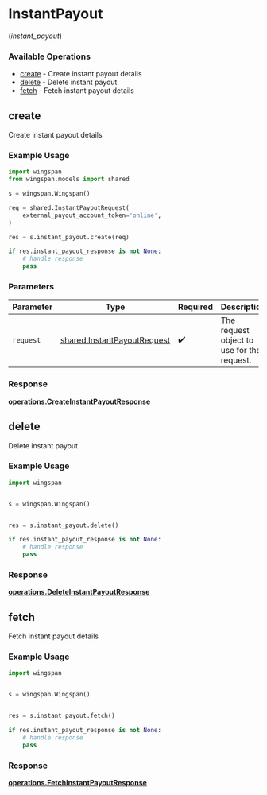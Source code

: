 # InstantPayout
(*instant_payout*)

### Available Operations

* [create](#create) - Create instant payout details
* [delete](#delete) - Delete instant payout
* [fetch](#fetch) - Fetch instant payout details

## create

Create instant payout details

### Example Usage

```python
import wingspan
from wingspan.models import shared

s = wingspan.Wingspan()

req = shared.InstantPayoutRequest(
    external_payout_account_token='online',
)

res = s.instant_payout.create(req)

if res.instant_payout_response is not None:
    # handle response
    pass
```

### Parameters

| Parameter                                                                  | Type                                                                       | Required                                                                   | Description                                                                |
| -------------------------------------------------------------------------- | -------------------------------------------------------------------------- | -------------------------------------------------------------------------- | -------------------------------------------------------------------------- |
| `request`                                                                  | [shared.InstantPayoutRequest](../../models/shared/instantpayoutrequest.md) | :heavy_check_mark:                                                         | The request object to use for the request.                                 |


### Response

**[operations.CreateInstantPayoutResponse](../../models/operations/createinstantpayoutresponse.md)**


## delete

Delete instant payout

### Example Usage

```python
import wingspan


s = wingspan.Wingspan()


res = s.instant_payout.delete()

if res.instant_payout_response is not None:
    # handle response
    pass
```


### Response

**[operations.DeleteInstantPayoutResponse](../../models/operations/deleteinstantpayoutresponse.md)**


## fetch

Fetch instant payout details

### Example Usage

```python
import wingspan


s = wingspan.Wingspan()


res = s.instant_payout.fetch()

if res.instant_payout_response is not None:
    # handle response
    pass
```


### Response

**[operations.FetchInstantPayoutResponse](../../models/operations/fetchinstantpayoutresponse.md)**

